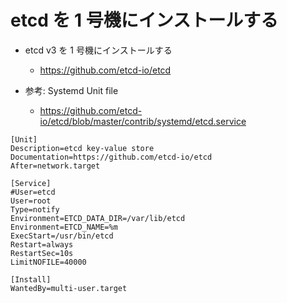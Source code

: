 # etcd を 1 号機にインストールする

* etcd v3 を 1 号機にインストールする
    * https://github.com/etcd-io/etcd

* 参考: Systemd Unit file
    * https://github.com/etcd-io/etcd/blob/master/contrib/systemd/etcd.service

```
[Unit]
Description=etcd key-value store
Documentation=https://github.com/etcd-io/etcd
After=network.target

[Service]
#User=etcd
User=root
Type=notify
Environment=ETCD_DATA_DIR=/var/lib/etcd
Environment=ETCD_NAME=%m
ExecStart=/usr/bin/etcd
Restart=always
RestartSec=10s
LimitNOFILE=40000

[Install]
WantedBy=multi-user.target
```

